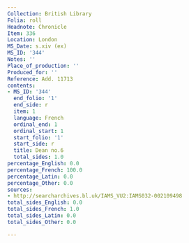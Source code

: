 ```yaml
---
Collection: British Library
Folia: roll
Headnote: Chronicle
Item: 336
Location: London
MS_Date: s.xiv (ex)
MS_ID: '344'
Notes: ''
Place_of_production: ''
Produced_for: ''
Reference: Add. 11713
contents:
- MS_ID: '344'
  end_folio: '1'
  end_side: r
  item: 1
  language: French
  ordinal_end: 1
  ordinal_start: 1
  start_folio: '1'
  start_side: r
  title: Dean no.6
  total_sides: 1.0
percentage_English: 0.0
percentage_French: 100.0
percentage_Latin: 0.0
percentage_Other: 0.0
sources:
- http://searcharchives.bl.uk/IAMS_VU2:IAMS032-002109498
total_sides_English: 0.0
total_sides_French: 1.0
total_sides_Latin: 0.0
total_sides_Other: 0.0

---
```

